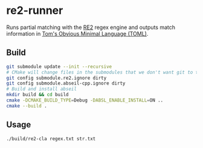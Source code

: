 # re2-runner

Runs partial matching with the [RE2](https://github.com/google/re2) regex engine and outputs match information in [Tom's Obvious Minimal Language (TOML)](https://tomhttps://toml.io/en/l.io/en/).

## Build

```Bash
git submodule update --init --recursive
# CMake will change files in the submodules that we don't want git to track
git config submodule.re2.ignore dirty
git config submodule.abseil-cpp.ignore dirty
# Build and install abseil
mkdir build && cd build
cmake -DCMAKE_BUILD_TYPE=Debug -DABSL_ENABLE_INSTALL=ON ..
cmake --build .
```

## Usage

```Bash
./build/re2-cla regex.txt str.txt
```
